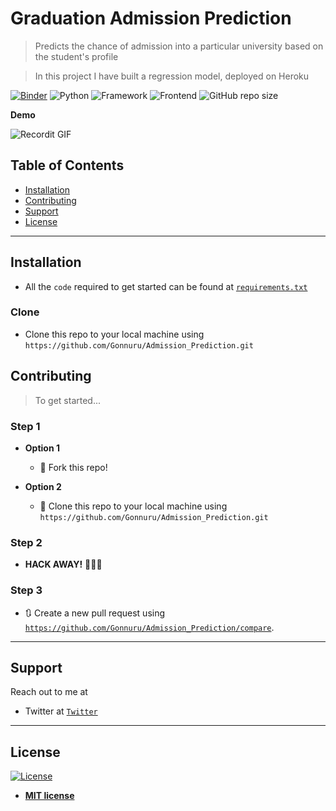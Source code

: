 # Graduation Admission Prediction

> Predicts the chance of admission into a particular university based on the student's profile

> In this project I have built a regression model, deployed on Heroku

[![Binder](http://mybinder.org/badge_logo.svg)](https://mybinder.org/v2/gh/Gonnuru/Admission_Prediction/master) ![Python](https://img.shields.io/badge/Python-3.8-blueviolet) ![Framework](https://img.shields.io/badge/Framework-Flask-red) ![Frontend](https://img.shields.io/badge/Frontend-HTML/CSS/JS-green) ![GitHub repo size](https://img.shields.io/github/repo-size/Gonnuru/Admission_Prediction) 

**Demo**

![Recordit GIF](http://g.recordit.co/9lKk13wR7b.gif)



## Table of Contents


- [Installation](#installation)
- [Contributing](#contributing)
- [Support](#support)
- [License](#license)


---


## Installation

- All the `code` required to get started can be found at <a href="https://github.com/Gonnuru/Admission_Prediction/blob/master/requirements.txt" target="_blank">`requirements.txt`</a>


### Clone

- Clone this repo to your local machine using `https://github.com/Gonnuru/Admission_Prediction.git`


## Contributing

> To get started...

### Step 1

- **Option 1**
    - 🍴 Fork this repo!

- **Option 2**
    - 👯 Clone this repo to your local machine using `https://github.com/Gonnuru/Admission_Prediction.git`

### Step 2

- **HACK AWAY!** 🔨🔨🔨

### Step 3

- 🔃 Create a new pull request using <a href="https://github.com/Gonnuru/Admission_Prediction/compare" target="_blank">`https://github.com/Gonnuru/Admission_Prediction/compare`</a>.

---


## Support

Reach out to me at 
- Twitter at <a href="https://twitter.com/GonnuruSampath" target="_blank">`Twitter`</a>

---


## License

[![License](http://img.shields.io/:license-mit-blue.svg?style=flat-square)](http://badges.mit-license.org)

- **[MIT license](http://opensource.org/licenses/mit-license.php)**
